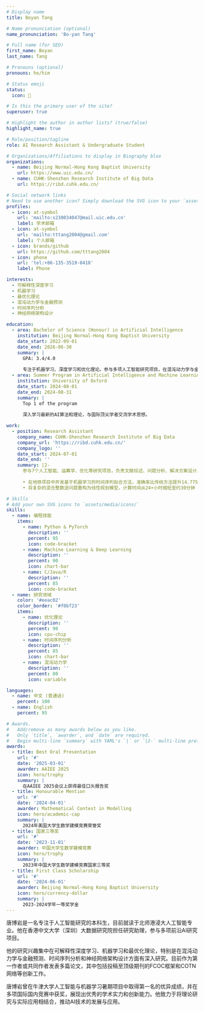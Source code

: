 ```yaml
---
# Display name
title: Boyan Tang

# Name pronunciation (optional)
name_pronunciation: 'Bo-yan Tang'

# Full name (for SEO)
first_name: Boyan
last_name: Tang

# Pronouns (optional)
pronouns: he/him

# Status emoji
status:
  icon: 🧠

# Is this the primary user of the site?
superuser: true

# Highlight the author in author lists? (true/false)
highlight_name: true

# Role/position/tagline
role: AI Research Assistant & Undergraduate Student

# Organizations/Affiliations to display in Biography blox
organizations:
  - name: Beijing Normal-Hong Kong Baptist University
    url: https://www.uic.edu.cn/
  - name: CUHK-Shenzhen Research Institute of Big Data
    url: https://ribd.cuhk.edu.cn/

# Social network links
# Need to use another icon? Simply download the SVG icon to your `assets/media/icons/` folder.
profiles:
  - icon: at-symbol
    url: 'mailto:s230034047@mail.uic.edu.cn'
    label: 学术邮箱
  - icon: at-symbol
    url: 'mailto:tttang2004@gmail.com'
    label: 个人邮箱
  - icon: brands/github
    url: https://github.com/tttang2004
  - icon: phone
    url: 'tel:+86-135-3519-0418'
    label: Phone

interests:
  - 可解释性深度学习
  - 机器学习
  - 最优化理论
  - 混沌动力学与金融预测
  - 时间序列分析
  - 神经网络架构设计

education:
  - area: Bachelor of Science (Honour) in Artificial Intelligence
    institution: Beijing Normal-Hong Kong Baptist University
    date_start: 2022-09-01
    date_end: 2026-06-30
    summary: |
      GPA: 3.4/4.0
      
      专注于机器学习、深度学习和优化理论。参与多项人工智能研究项目，在混沌动力学与金融预测方面有突出贡献。
  - area: Summer Program in Artificial Intelligence and Machine Learning
    institution: University of Oxford
    date_start: 2024-08-01
    date_end: 2024-08-31
    summary: |
      Top 1 of the program
      
      深入学习最新的AI算法和理论，与国际顶尖学者交流学术思想。

work:
  - position: Research Assistant
    company_name: CUHK-Shenzhen Research Institute of Big Data
    company_url: 'https://ribd.cuhk.edu.cn/'
    company_logo: ''
    date_start: 2024-07-01
    date_end: ''
    summary: |2-
      参与7个人工智能、运筹学、优化等研究项目，负责文献综述、问题分析、解决方案设计以及编程实验。
      
      • 在地铁项目中开发基于机器学习的时间序列拟合方法，准确率比传统方法提升14.775%
      • 将复杂的混合整数逆问题重构为线性规划模型，计算时间从24+小时缩短至约30分钟

# Skills
# Add your own SVG icons to `assets/media/icons/`
skills:
  - name: 编程技能
    items:
      - name: Python & PyTorch
        description: ''
        percent: 95
        icon: code-bracket
      - name: Machine Learning & Deep Learning
        description: ''
        percent: 90
        icon: chart-bar
      - name: C/Java/R
        description: ''
        percent: 85
        icon: code-bracket
  - name: 研究领域
    color: '#eeac02'
    color_border: '#f0bf23'
    items:
      - name: 优化理论
        description: ''
        percent: 90
        icon: cpu-chip
      - name: 时间序列分析
        description: ''
        percent: 85
        icon: chart-bar
      - name: 混沌动力学
        description: ''
        percent: 80
        icon: variable

languages:
  - name: 中文 (普通话)
    percent: 100
  - name: English
    percent: 95

# Awards.
#   Add/remove as many awards below as you like.
#   Only `title`, `awarder`, and `date` are required.
#   Begin multi-line `summary` with YAML's `|` or `|2-` multi-line prefix and indent 2 spaces below.
awards:
  - title: Best Oral Presentation
    url: '#'
    date: '2025-03-01'
    awarder: AAIEE 2025
    icon: hero/trophy
    summary: |
      在AAIEE 2025会议上获得最佳口头报告奖
  - title: Honourable Mention
    url: '#'
    date: '2024-04-01'
    awarder: Mathematical Contest in Modelling
    icon: hero/academic-cap
    summary: |
      2024年美国大学生数学建模竞赛荣誉奖
  - title: 国家三等奖
    url: '#'
    date: '2023-11-01'
    awarder: 中国大学生数学建模竞赛
    icon: hero/trophy
    summary: |
      2023年中国大学生数学建模竞赛国家三等奖
  - title: First Class Scholarship
    url: '#'
    date: '2024-06-01'
    awarder: Beijing Normal-Hong Kong Baptist University
    icon: hero/currency-dollar
    summary: |
      2023-2024学年一等奖学金
---
```


唐博岩是一名专注于人工智能研究的本科生，目前就读于北师港浸大人工智能专业。他在香港中文大学（深圳）大数据研究院担任研究助理，参与多项前沿AI研究项目。

他的研究兴趣集中在可解释性深度学习、机器学习和最优化理论，特别是在混沌动力学与金融预测、时间序列分析和神经网络架构设计方面有深入研究。目前作为第一作者或共同作者发表多篇论文，其中包括投稿至顶级期刊的FCOC框架和COTN网络等创新工作。

唐博岩曾在牛津大学人工智能与机器学习暑期项目中取得第一名的优异成绩，并在多项国际国内竞赛中获奖，展现出优秀的学术实力和创新能力。他致力于将理论研究与实际应用相结合，推动AI技术的发展与应用。
